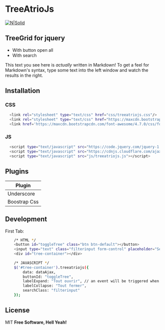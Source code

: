 # TreeAtrioJs

[![N|Solid](http://static8.viadeo-static.com/nB1iV387YzOsQ1hvxFsQqq8EIuA=/fit-in/200x200/filters:fill(white)/71865124654443b2bf70612b45b3f2d8/1434476532.jpeg)](http://www.web-atrio.com/)

## TreeGrid for jquery

  - With button open all
  - With search


This text you see here is *actually* written in Markdown! To get a feel for Markdown's syntax, type some text into the left window and watch the results in the right.

## Installation
### CSS
```sh
  <link rel="stylesheet" type="text/css" href="css/treeatriojs.css"/>
  <link rel="stylesheet" type="text/css" href="https://maxcdn.bootstrapcdn.com/bootstrap/3.3.7/css/bootstrap.min.css"/>
  <link href='https://maxcdn.bootstrapcdn.com/font-awesome/4.7.0/css/font-awesome.min.css' rel='stylesheet' type='text/css'>
```
### JS

```sh
  <script type="text/javascript" src="https://code.jquery.com/jquery-1.11.3.min.js"></script>
  <script type="text/javascript" src="https://cdnjs.cloudflare.com/ajax/libs/underscore.js/1.8.3/underscore-min.js"></script>
  <script type="text/javascript" src="js/treeatriojs.js"></script>
```

## Plugins

| Plugin 
| ------ |
| Underscore |
| Boostrap Css | 

## Development


First Tab:
```sh
    /* HTML */ 
    <button id="toggleTree" class="btn btn-default"></button>
    <input type="text" class="filterinput form-control" placeholder="Search by text">
    <div id="tree-container"></div>
    
    /* JAVASCRIPT */
    $('#tree-container').treeatriojs({
        data: dataAjax,
        buttonId: "toggleTree",
        labelExpand: "Tout ouvrir", // an event will be triggered when mouse hover out the label
        labelCollapse: "Tout fermer",
        searchClass: "filterinput"
    });
```

License
----

MIT
**Free Software, Hell Yeah!**
